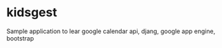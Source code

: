 kidsgest
========

Sample application to lear google calendar api, djang, google app engine, bootstrap